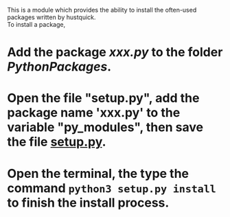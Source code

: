 This is a module which provides the ability to install the often-used packages written by hustquick.  
To install a package,  
# Add the package *xxx.py* to the folder _PythonPackages_.
# Open the file "setup.py", add the package name 'xxx.py' to the variable "py_modules", then save the file [setup.py](https://github.com/hustquick/PythonPackages.git/setup.py).
# Open the terminal, the type the command `python3 setup.py install` to finish the install process.
